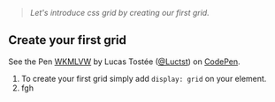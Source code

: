 >*Let's introduce css grid by creating our first grid.*

## Create your first grid
<p data-height="265" data-theme-id="0" data-slug-hash="WKMLVW" data-default-tab="css,result" data-user="Luctst" data-pen-title="WKMLVW" data-preview="true" class="codepen">See the Pen <a href="https://codepen.io/Luctst/pen/WKMLVW/">WKMLVW</a> by Lucas Tostée (<a href="https://codepen.io/Luctst">@Luctst</a>) on <a href="https://codepen.io">CodePen</a>.</p>
<script async src="https://static.codepen.io/assets/embed/ei.js"></script>

1. To create your first grid simply add `display: grid` on your element.
2. fgh
